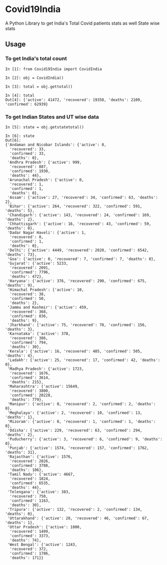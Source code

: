 # Covid19India
A Python Library to get India's Total Covid patients stats as well State wise stats


## Usage

### To get India's total count

	In [1]: from Covid19India import CovidIndia                                                                                                                                                                 
	
	In [2]: obj = CovidIndia()                                                                                                                                                                                  
	
	In [3]: total = obj.gettotal()                                                                                                                                                                              
	
	In [4]: total                                                                                                                                                                                               
	Out[4]: {'active': 41472, 'recovered': 19358, 'deaths': 2109, 'confirmed': 62939}

### To get Indian States and UT wise data

	In [5]: state = obj.getstatetotal()                                                                                                                                                                         
	
	In [6]: state                                                                                                                                                                                               
	Out[6]: 
	{'Andaman and Nicobar Islands': {'active': 0,
	  'recovered': 33,
	  'confirmed': 33,
	  'deaths': 0},
	 'Andhra Pradesh': {'active': 999,
	  'recovered': 887,
	  'confirmed': 1930,
	  'deaths': 44},
	 'Arunachal Pradesh': {'active': 0,
	  'recovered': 1,
	  'confirmed': 1,
	  'deaths': 0},
	 'Assam': {'active': 27, 'recovered': 34, 'confirmed': 63, 'deaths': 2},
	 'Bihar': {'active': 264, 'recovered': 322, 'confirmed': 591, 'deaths': 5},
	 'Chandigarh': {'active': 143, 'recovered': 24, 'confirmed': 169, 'deaths': 2},
	 'Chhattisgarh': {'active': 16, 'recovered': 43, 'confirmed': 59, 'deaths': 0},
	 'Dadar Nagar Haveli': {'active': 1,
	  'recovered': 0,
	  'confirmed': 1,
	  'deaths': 0},
	 'Delhi': {'active': 4449, 'recovered': 2020, 'confirmed': 6542, 'deaths': 73},
	 'Goa': {'active': 0, 'recovered': 7, 'confirmed': 7, 'deaths': 0},
	 'Gujarat': {'active': 5233,
	  'recovered': 2091,
	  'confirmed': 7796,
	  'deaths': 472},
	 'Haryana': {'active': 376, 'recovered': 290, 'confirmed': 675, 'deaths': 9},
	 'Himachal Pradesh': {'active': 10,
	  'recovered': 38,
	  'confirmed': 50,
	  'deaths': 2},
	 'Jammu and Kashmir': {'active': 459,
	  'recovered': 368,
	  'confirmed': 836,
	  'deaths': 9},
	 'Jharkhand': {'active': 75, 'recovered': 78, 'confirmed': 156, 'deaths': 3},
	 'Karnataka': {'active': 378,
	  'recovered': 386,
	  'confirmed': 794,
	  'deaths': 30},
	 'Kerala': {'active': 16, 'recovered': 485, 'confirmed': 505, 'deaths': 4},
	 'Ladakh': {'active': 25, 'recovered': 17, 'confirmed': 42, 'deaths': 0},
	 'Madhya Pradesh': {'active': 1723,
	  'recovered': 1676,
	  'confirmed': 3614,
	  'deaths': 215},
	 'Maharashtra': {'active': 15649,
	  'recovered': 3800,
	  'confirmed': 20228,
	  'deaths': 779},
	 'Manipur': {'active': 0, 'recovered': 2, 'confirmed': 2, 'deaths': 0},
	 'Meghalaya': {'active': 2, 'recovered': 10, 'confirmed': 13, 'deaths': 1},
	 'Mizoram': {'active': 0, 'recovered': 1, 'confirmed': 1, 'deaths': 0},
	 'Odisha': {'active': 229, 'recovered': 63, 'confirmed': 294, 'deaths': 2},
	 'Puducherry': {'active': 3, 'recovered': 6, 'confirmed': 9, 'deaths': 0},
	 'Punjab': {'active': 1574, 'recovered': 157, 'confirmed': 1762, 'deaths': 31},
	 'Rajasthan': {'active': 1576,
	  'recovered': 2026,
	  'confirmed': 3708,
	  'deaths': 106},
	 'Tamil Nadu': {'active': 4667,
	  'recovered': 1824,
	  'confirmed': 6535,
	  'deaths': 44},
	 'Telengana': {'active': 383,
	  'recovered': 750,
	  'confirmed': 1163,
	  'deaths': 30},
	 'Tripura': {'active': 132, 'recovered': 2, 'confirmed': 134, 'deaths': 0},
	 'Uttarakhand': {'active': 20, 'recovered': 46, 'confirmed': 67, 'deaths': 1},
	 'Uttar Pradesh': {'active': 1800,
	  'recovered': 1499,
	  'confirmed': 3373,
	  'deaths': 74},
	 'West Bengal': {'active': 1243,
	  'recovered': 372,
	  'confirmed': 1786,
	  'deaths': 171}}

